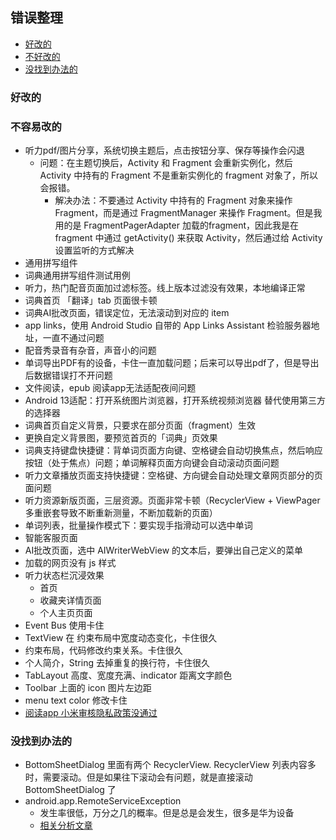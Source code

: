 ## 错误整理

- [好改的](#好改的)
- [不好改的](#不容易改的)
- [没找到办法的](#没找到办法的)

### 好改的


### 不容易改的

- 听力pdf/图片分享，系统切换主题后，点击按钮分享、保存等操作会闪退
  - 问题：在主题切换后，Activity 和 Fragment 会重新实例化，然后 Activity 中持有的 Fragment 不是重新实例化的 fragment 对象了，所以会报错。
    - 解决办法：不要通过 Activity 中持有的 Fragment 对象来操作 Fragment，而是通过 FragmentManager 来操作 Fragment。但是我用的是 FragmentPagerAdapter 加载的fragment，因此我是在 fragment 中通过 getActivity() 来获取 Activity，然后通过给 Activity 设置监听的方式解决
- 通用拼写组件
- 词典通用拼写组件测试用例
- 听力，热门配音页面加过滤标签。线上版本过滤没有效果，本地编译正常
- 词典首页 「翻译」tab 页面很卡顿
- 词典AI批改页面，错误定位，无法滚动到对应的 item 
- app links，使用 Android Studio 自带的 App Links Assistant 检验服务器地址，一直不通过问题
- 配音秀录音有杂音，声音小的问题
- 单词导出PDF有的设备，卡住一直加载问题；后来可以导出pdf了，但是导出后数据错误打不开问题
- 文件阅读，epub 阅读app无法适配夜间问题
- Android 13适配：打开系统图片浏览器，打开系统视频浏览器 替代使用第三方的选择器
- 词典首页自定义背景，只要求在部分页面（fragment）生效
- 更换自定义背景图，要预览首页的「词典」页效果
- 词典支持键盘快捷键：背单词页面方向键、空格键会自动切换焦点，然后响应按钮（处于焦点）问题；单词解释页面方向键会自动滚动页面问题
- 听力文章播放页面支持快捷键：空格键、方向键会自动处理文章网页部分的页面问题
- 听力资源新版页面，三层资源。页面非常卡顿（RecyclerView + ViewPager 多重嵌套导致不断重新测量，不断加载新的页面）
- 单词列表，批量操作模式下：要实现手指滑动可以选中单词
- 智能客服页面
- AI批改页面，选中 AIWriterWebView 的文本后，要弹出自己定义的菜单
- 加载的网页没有 js 样式
- 听力状态栏沉浸效果
  - 首页
  - 收藏夹详情页面
  - 个人主页页面
- Event Bus 使用卡住
- TextView 在 约束布局中宽度动态变化，卡住很久
- 约束布局，代码修改约束关系。卡住很久
- 个人简介，String 去掉重复的换行符，卡住很久
- TabLayout 高度、宽度充满、indicator 距离文字颜色
- Toolbar 上面的 icon 图片左边距
- menu text color 修改卡住
- [阅读app 小米审核隐私政策没通过](reader_xiaomi_privacy_bug/reader_xiaomi_privacy_bug_report.md)


### 没找到办法的

- BottomSheetDialog 里面有两个 RecyclerView. RecyclerView 列表内容多时，需要滚动。但是如果往下滚动会有问题，就是直接滚动 BottomSheetDialog 了
- android.app.RemoteServiceException
    - 发生率很低，万分之几的概率。但是总是会发生，很多是华为设备
    - [相关分析文章](https://www.jianshu.com/p/5857673e73e3)





